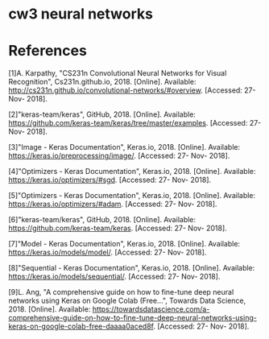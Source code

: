 # cw3 neural networks

# References
[1]A. Karpathy, "CS231n Convolutional Neural Networks for Visual Recognition", Cs231n.github.io, 2018. [Online]. Available: http://cs231n.github.io/convolutional-networks/#overview. [Accessed: 27- Nov- 2018].

[2]"keras-team/keras", GitHub, 2018. [Online]. Available: https://github.com/keras-team/keras/tree/master/examples. [Accessed: 27- Nov- 2018].

[3]"Image - Keras Documentation", Keras.io, 2018. [Online]. Available: https://keras.io/preprocessing/image/. [Accessed: 27- Nov- 2018].

[4]"Optimizers - Keras Documentation", Keras.io, 2018. [Online]. Available: https://keras.io/optimizers/#sgd. [Accessed: 27- Nov- 2018].

[5]"Optimizers - Keras Documentation", Keras.io, 2018. [Online]. Available: https://keras.io/optimizers/#adam. [Accessed: 27- Nov- 2018].

[6]"keras-team/keras", GitHub, 2018. [Online]. Available: https://github.com/keras-team/keras. [Accessed: 27- Nov- 2018].

[7]"Model - Keras Documentation", Keras.io, 2018. [Online]. Available: https://keras.io/models/model/. [Accessed: 27- Nov- 2018].

[8]"Sequential - Keras Documentation", Keras.io, 2018. [Online]. Available: https://keras.io/models/sequential/. [Accessed: 27- Nov- 2018].

[9]L. Ang, "A comprehensive guide on how to fine-tune deep neural networks using Keras on Google Colab (Free…", Towards Data Science, 2018. [Online]. Available: https://towardsdatascience.com/a-comprehensive-guide-on-how-to-fine-tune-deep-neural-networks-using-keras-on-google-colab-free-daaaa0aced8f. [Accessed: 27- Nov- 2018].
